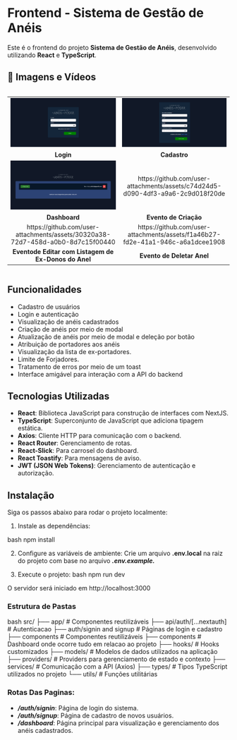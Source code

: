 # Frontend - Sistema de Gestão de Anéis

Este é o frontend do projeto **Sistema de Gestão de Anéis**, desenvolvido utilizando **React** e **TypeScript**.

## 📸 Imagens e Vídeos

<div style="display: flex; justify-content: center; align-items: center; text-align: center;">
  <table>
    <tr>
      <td><img src="/media/LoginPage.png" alt="Login" width="350"/></td>
      <td><img src="/media/RegisterPage.png" alt="Cadastro" width="350"/></td>
    </tr>
    <tr>
      <td><strong>Login</strong></td>
      <td><strong>Cadastro</strong></td>
    </tr>
    <tr>
      <td><img src="/media/DashBoardPage.png" alt="Dashboard" width="350"/></td>
      <td>https://github.com/user-attachments/assets/c74d24d5-d090-4df3-a9a6-2c9d018f20de</td>
    </tr>
    <tr>
      <td><strong>Dashboard</strong></td>
      <td><strong>Evento de Criação</strong></td>
    </tr>
    <tr>
    <td>https://github.com/user-attachments/assets/30320a38-72d7-458d-a0b0-8d7c15f00440</td>
    <td>https://github.com/user-attachments/assets/f1a46b27-fd2e-41a1-946c-a6a1dcee1908</td>
    </tr>
    <tr>
      <td><strong>Eventode Editar com Listagem de Ex-Donos do Anel</strong></td>
      <td><strong>Evento de Deletar Anel</strong></td>
    </tr>
  </table>
</div>

## Funcionalidades

- Cadastro de usuários
- Login e autenticação
- Visualização de anéis cadastrados
- Criação de anéis por meio de modal
- Atualização de anéis por meio de modal e deleção por botão
- Atribuição de portadores aos anéis
- Visualização da lista de ex-portadores.
- Limite de Forjadores.
- Tratamento de erros por meio de um toast
- Interface amigável para interação com a API do backend

## Tecnologias Utilizadas

- **React**: Biblioteca JavaScript para construção de interfaces com NextJS.
- **TypeScript**: Superconjunto de JavaScript que adiciona tipagem estática.
- **Axios**: Cliente HTTP para comunicação com o backend.
- **React Router**: Gerenciamento de rotas.
- **React-Slick**: Para carrosel do dashboard.
- **React Toastify**: Para mensagens de aviso.
- **JWT (JSON Web Tokens)**: Gerenciamento de autenticação e autorização.

## Instalação

Siga os passos abaixo para rodar o projeto localmente:

1. Instale as dependências:
    
bash
    npm install

2. Configure as variáveis de ambiente: Crie um arquivo **.env.local** na raiz do projeto com base no arquivo
   _**.env.example.**_


3. Execute o projeto:
bash
   npm run dev

O servidor será iniciado em http://localhost:3000

### Estrutura de Pastas

   
bash
   src/
   ├── app/                            # Componentes reutilizáveis
        ├── api/auth/[...nextauth]     # Autenticacao
        ├── auth/signin and signup     # Páginas de login e cadastro
        ├── components                 # Componentes reutilizáveis
        ├── components                 # Dashboard onde ocorre tudo em relacao ao projeto
   ├── hooks/                          # Hooks customizados
   ├── models/                         # Modelos de dados utilizados na aplicação
   ├── providers/                      # Providers para gerenciamento de estado e contexto
   ├── services/                       # Comunicação com a API (Axios)
   ├── types/                          # Tipos TypeScript utilizados no projeto
   └── utils/                          # Funções utilitárias


### Rotas Das Paginas:

* **_/auth/signin_**: Página de login do sistema.
* **_/auth/signup_**: Página de cadastro de novos usuários.
* **_/dashboard_**: Página principal para visualização e gerenciamento dos anéis cadastrados.
